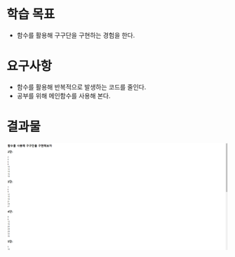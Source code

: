 # 학습 목표

* 함수를 활용해 구구단을 구현하는 경험을 한다.


# 요구사항

* 함수를 활용해 반복적으로 발생하는 코드를 줄인다.
* 공부를 위해 메인함수를 사용해 본다.


# 결과물

![](./func.PNG)